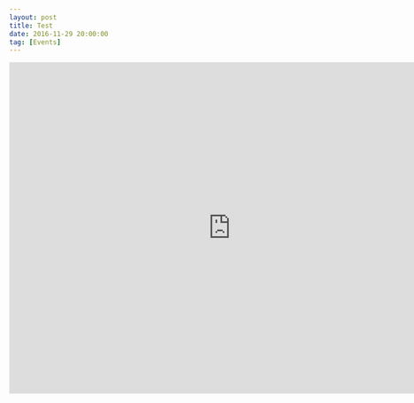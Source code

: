 ```yaml
---
layout: post
title: Test
date: 2016-11-29 20:00:00
tag: [Events]
---
```


<iframe src="https://calendar.google.com/calendar/embed?showTitle=0&amp;showPrint=0&amp;showTz=0&amp;height=600&amp;wkst=2&amp;bgcolor=%23FFFFFF&amp;src=n5u8lv0qa9sa4fjb4j8rv5ec0g%40group.calendar.google.com&amp;color=%23182C57&amp;ctz=Europe%2FRiga" style="border-width:0" width="800" height="600" frameborder="0" scrolling="no"></iframe>